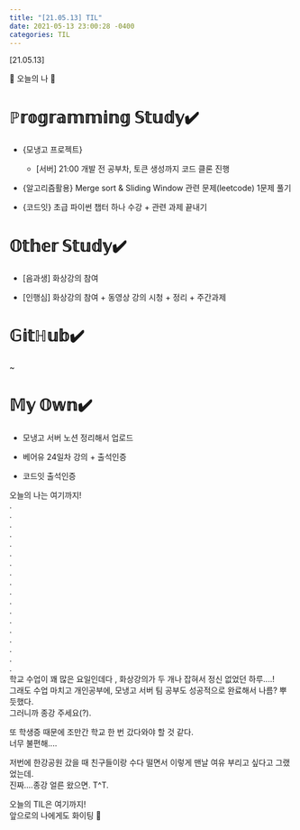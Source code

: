 ```yaml
---
title: "[21.05.13] TIL"
date: 2021-05-13 23:00:28 -0400
categories: TIL
---
```


[21.05.13]

🙌 오늘의 나 🙌

# ℙ𝕣𝕠𝕘𝕣𝕒𝕞𝕞𝕚𝕟𝕘 𝕊𝕥𝕦𝕕𝕪✔️

- {모냉고 프로젝트}       

   * [서버] 21:00 개발 전 공부차, 토큰 생성까지 코드 클론 진행

    
- {알고리즘활용} Merge sort & Sliding Window 관련 문제(leetcode) 1문제 풀기

-  {코드잇} 초급 파이썬 챕터 하나 수강 + 관련 과제 끝내기

  

# 𝕆𝕥𝕙𝕖𝕣 𝕊𝕥𝕦𝕕𝕪✔️

- [음과생] 화상강의 참여

-  [인행심] 화상강의 참여 + 동영상 강의 시청 + 정리 + 주간과제 

# 𝔾𝕚𝕥ℍ𝕦𝕓✔️

~


# 𝕄𝕪 𝕆𝕨𝕟✔️

- 모냉고 서버 노션 정리해서 업로드 

- 베어유 24일차 강의 + 출석인증

-  코드잇 출석인증     

오늘의 나는 여기까지!     
.     
.      
.      
.    
.     
.      
.       
.        
.      
.      
.       
.      
.      
.      
.      
.      
.      
.                       
학교 수업이 꽤 많은 요일인데다 , 화상강의가 두 개나 잡혀서 정신 없었던 하루....!     
그래도 수업 마치고 개인공부에, 모냉고 서버 팀 공부도 성공적으로 완료해서 나름? 뿌듯했다.   
그러니까 종강 주세요(?).
     
또 학생증 때문에 조만간 학교 한 번 갔다와야 할 것 같다.       
너무 불편해....       

저번에 한강공원 갔을 때 친구들이랑 수다 떨면서 이렇게 맨날 여유 부리고 싶다고 그랬었는데.       
진짜....종강 얼른 왔으면. T^T.        
      
오늘의 TIL은 여기까지!       
앞으로의 나에게도 화이팅 🌸
